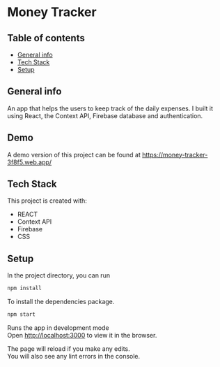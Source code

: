 # Money Tracker

## Table of contents

- [General info](#general-info)
- [Tech Stack](#tech-stack)
- [Setup](#setup)

## General info

An app that helps the users to keep track of the daily expenses. I built it using React, the Context API, Firebase database and authentication.

## Demo

A demo version of this project can be found at https://money-tracker-3f8f5.web.app/

## Tech Stack

This project is created with:

- REACT
- Context API
- Firebase
- CSS

## Setup

In the project directory, you can run

```bash
npm install
```

To install the dependencies package.

```bash
npm start
```

Runs the app in development mode <br>
Open [http://localhost:3000](http://localhost:3000) to view it in the browser.

The page will reload if you make any edits.<br>
You will also see any lint errors in the console.
